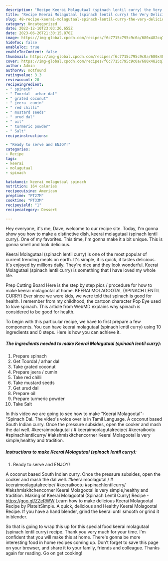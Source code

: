 ```yaml
---
description: "Recipe Keerai Molagutaal (spinach lentil curry) the Very Delicious"
title: "Recipe Keerai Molagutaal (spinach lentil curry) the Very Delicious"
slug: 48-recipe-keerai-molagutaal-spinach-lentil-curry-the-very-delicious
category: Uncategorized
date: 2022-12-10T23:03:26.655Z
date: 2023-06-26T21:30:15.870Z
image: https://img-global.cpcdn.com/recipes/f6c7715c795c9c0a/680x482cq70/keerai-molagutaal-spinach-lentil-curry-recipe-main-photo.jpg
hideToc: false
enableToc: true
enableTocContent: false
thumbnail: https://img-global.cpcdn.com/recipes/f6c7715c795c9c0a/680x482cq70/keerai-molagutaal-spinach-lentil-curry-recipe-main-photo.jpg
cover: https://img-global.cpcdn.com/recipes/f6c7715c795c9c0a/680x482cq70/keerai-molagutaal-spinach-lentil-curry-recipe-main-photo.jpg
author: Admin
authorAv: notfound
ratingvalue: 3.3
reviewcount: 20
recipeingredient:
- " spinach"
- " Toordal  arhar dal"
- " grated coconut"
- " jeera  cumin"
- " red chilli"
- " mustard seeds"
- " urud dal"
- " oil"
- " turmeric powder"
- " Salt"
recipeinstructions:

- "Ready to serve and ENJOY!"
categories:
- Recipe
tags:
- keerai
- molagutaal
- spinach

katakunci: keerai molagutaal spinach 
nutrition: 164 calories
recipecuisine: American
preptime: "PT27M"
cooktime: "PT33M"
recipeyield: "1"
recipecategory: Dessert

---
```



Hey everyone, it's me, Dave, welcome to our recipe site. Today, I'm gonna show you how to make a distinctive dish, keerai molagutaal (spinach lentil curry). One of my favorites. This time, I'm gonna make it a bit unique. This is gonna smell and look delicious.

Keerai Molagutaal (spinach lentil curry) is one of the most popular of current trending meals on earth. It's simple, it is quick, it tastes delicious. It's enjoyed by millions daily. They're nice and they look wonderful. Keerai Molagutaal (spinach lentil curry) is something that I have loved my whole life.

Prep Cutting Board Here is the step by step pics / procedure for how to make keerai molagootal at home. KEERAI MOLAGOOTAL (SPINACH LENTIL CURRY) Ever since we were kids, we were told that spinach is good for health. I remember from my childhood, the cartoon character Pop Eye used to love spinach. This article from WebMD explains why spinach is considered to be good for health.


To begin with this particular recipe, we have to first prepare a few components. You can have keerai molagutaal (spinach lentil curry) using 10 ingredients and 0 steps. Here is how you can achieve it.

<!--inarticleads1-->

##### The ingredients needed to make Keerai Molagutaal (spinach lentil curry):

1. Prepare  spinach
1. Get  Toordal / arhar dal
1. Take  grated coconut
1. Prepare  jeera / cumin
1. Take  red chilli
1. Take  mustard seeds
1. Get  urud dal
1. Prepare  oil
1. Prepare  turmeric powder
1. Take  Salt


In this video we are going to see how to make &#34;Keerai Molagootal&#34;- &#34;Spinach Dal. The video&#39;s voice over is in Tamil Language. A coconut based South Indian curry. Once the pressure subsides, open the cooker and mash the dal well. #keeraimoolagutal / # keeraimoolagutalrecipe/ #keeraikootu #spinachlentilcurry/ #lakshmiskitchencorner Keerai Molagootal is very simple,healthy and tradition. 

<!--inarticleads2-->

##### Instructions to make Keerai Molagutaal (spinach lentil curry):


1. Ready to serve and ENJOY!

A coconut based South Indian curry. Once the pressure subsides, open the cooker and mash the dal well. #keeraimoolagutal / # keeraimoolagutalrecipe/ #keeraikootu #spinachlentilcurry/ #lakshmiskitchencorner Keerai Molagootal is very simple,healthy and tradition. Making of Keerai Molagootal (Spinach Lentil Curry) Recipe - https://goo.gl/ZZeRWW Learn how to make delicious Keerai Molagootal Recipe by PlateItSimple. A quick, delicious and Healthy Keerai Molagootal Recipe. If you have a hand blender, grind the keerai until smooth or grind it in blender. 

So that is going to wrap this up for this special food keerai molagutaal (spinach lentil curry) recipe. Thank you very much for your time. I'm confident that you will make this at home. There's gonna be more interesting food in home recipes coming up. Don't forget to save this page on your browser, and share it to your family, friends and colleague. Thanks again for reading. Go on get cooking!
